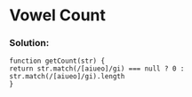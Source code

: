 # Vowel Count

### Solution:

```
function getCount(str) {
return str.match(/[aiueo]/gi) === null ? 0 : str.match(/[aiueo]/gi).length
}
```